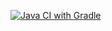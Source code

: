 [![Java CI with Gradle](https://github.com/GorenkoMar/Patterns_1/actions/workflows/gradle.yml/badge.svg)](https://github.com/GorenkoMar/Patterns_1/actions/workflows/gradle.yml)
